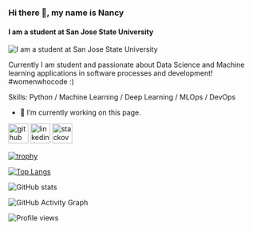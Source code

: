 ### Hi there 👋, my name is Nancy
#### I am a student at San Jose State University
![I am a student at San Jose State University](erterererewrewrewrerewrewrewrewr)

Currently I am student and passionate about Data Science and Machine learning applications in software processes and development! #womenwhocode :)

Skills: Python / Machine Learning / Deep Learning / MLOps / DevOps

- 🔭 I’m currently working on this page. 


[<img src='https://cdn.jsdelivr.net/npm/simple-icons@3.0.1/icons/github.svg' alt='github' height='40'>](https://github.com/NancySaxena1-eng)  [<img src='https://cdn.jsdelivr.net/npm/simple-icons@3.0.1/icons/linkedin.svg' alt='linkedin' height='40'>](https://www.linkedin.com/in/https://www.linkedin.com/in/nancy-saxena//)  [<img src='https://cdn.jsdelivr.net/npm/simple-icons@3.0.1/icons/stackoverflow.svg' alt='stackoverflow' height='40'>](https://stackoverflow.com/users/https://stackoverflow.com/users/10040330/nancy)  

[![trophy](https://github-profile-trophy.vercel.app/?username=NancySaxena1-eng)](https://github.com/ryo-ma/github-profile-trophy)

[![Top Langs](https://github-readme-stats.vercel.app/api/top-langs/?username=NancySaxena1-eng)](https://github.com/anuraghazra/github-readme-stats)

![GitHub stats](https://github-readme-stats.vercel.app/api?username=NancySaxena1-eng&show_icons=true)  

![GitHub Activity Graph](https://activity-graph.herokuapp.com/graph?username=NancySaxena1-eng)  

![Profile views](https://gpvc.arturio.dev/NancySaxena1-eng)  
